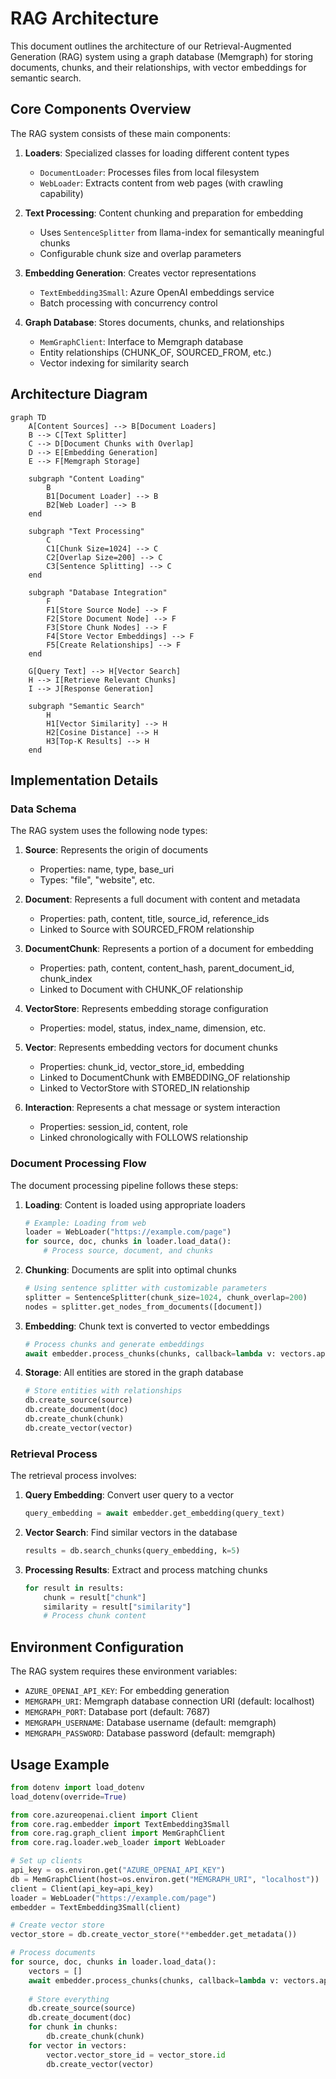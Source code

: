 # RAG Architecture

This document outlines the architecture of our Retrieval-Augmented Generation (RAG) system using a graph database (Memgraph) for storing documents, chunks, and their relationships, with vector embeddings for semantic search.

## Core Components Overview

The RAG system consists of these main components:

1. **Loaders**: Specialized classes for loading different content types
   - `DocumentLoader`: Processes files from local filesystem
   - `WebLoader`: Extracts content from web pages (with crawling capability)

2. **Text Processing**: Content chunking and preparation for embedding
   - Uses `SentenceSplitter` from llama-index for semantically meaningful chunks
   - Configurable chunk size and overlap parameters

3. **Embedding Generation**: Creates vector representations
   - `TextEmbedding3Small`: Azure OpenAI embeddings service
   - Batch processing with concurrency control

4. **Graph Database**: Stores documents, chunks, and relationships
   - `MemGraphClient`: Interface to Memgraph database
   - Entity relationships (CHUNK_OF, SOURCED_FROM, etc.)
   - Vector indexing for similarity search

## Architecture Diagram

```mermaid
graph TD
    A[Content Sources] --> B[Document Loaders]
    B --> C[Text Splitter]
    C --> D[Document Chunks with Overlap]
    D --> E[Embedding Generation]
    E --> F[Memgraph Storage]
    
    subgraph "Content Loading"
        B
        B1[Document Loader] --> B
        B2[Web Loader] --> B
    end
    
    subgraph "Text Processing"
        C
        C1[Chunk Size=1024] --> C
        C2[Overlap Size=200] --> C
        C3[Sentence Splitting] --> C
    end
    
    subgraph "Database Integration"
        F
        F1[Store Source Node] --> F
        F2[Store Document Node] --> F
        F3[Store Chunk Nodes] --> F
        F4[Store Vector Embeddings] --> F
        F5[Create Relationships] --> F
    end
    
    G[Query Text] --> H[Vector Search]
    H --> I[Retrieve Relevant Chunks]
    I --> J[Response Generation]
    
    subgraph "Semantic Search"
        H
        H1[Vector Similarity] --> H
        H2[Cosine Distance] --> H
        H3[Top-K Results] --> H
    end
```

## Implementation Details

### Data Schema

The RAG system uses the following node types:

1. **Source**: Represents the origin of documents
   - Properties: name, type, base_uri
   - Types: "file", "website", etc.

2. **Document**: Represents a full document with content and metadata
   - Properties: path, content, title, source_id, reference_ids
   - Linked to Source with SOURCED_FROM relationship

3. **DocumentChunk**: Represents a portion of a document for embedding
   - Properties: path, content, content_hash, parent_document_id, chunk_index
   - Linked to Document with CHUNK_OF relationship

4. **VectorStore**: Represents embedding storage configuration
   - Properties: model, status, index_name, dimension, etc.

5. **Vector**: Represents embedding vectors for document chunks
   - Properties: chunk_id, vector_store_id, embedding
   - Linked to DocumentChunk with EMBEDDING_OF relationship
   - Linked to VectorStore with STORED_IN relationship

6. **Interaction**: Represents a chat message or system interaction
   - Properties: session_id, content, role
   - Linked chronologically with FOLLOWS relationship

### Document Processing Flow

The document processing pipeline follows these steps:

1. **Loading**: Content is loaded using appropriate loaders
   ```python
   # Example: Loading from web
   loader = WebLoader("https://example.com/page")
   for source, doc, chunks in loader.load_data():
       # Process source, document, and chunks
   ```

2. **Chunking**: Documents are split into optimal chunks
   ```python
   # Using sentence splitter with customizable parameters
   splitter = SentenceSplitter(chunk_size=1024, chunk_overlap=200)
   nodes = splitter.get_nodes_from_documents([document])
   ```

3. **Embedding**: Chunk text is converted to vector embeddings
   ```python
   # Process chunks and generate embeddings
   await embedder.process_chunks(chunks, callback=lambda v: vectors.append(v))
   ```

4. **Storage**: All entities are stored in the graph database
   ```python
   # Store entities with relationships
   db.create_source(source)
   db.create_document(doc)
   db.create_chunk(chunk)
   db.create_vector(vector)
   ```

### Retrieval Process

The retrieval process involves:

1. **Query Embedding**: Convert user query to a vector
   ```python
   query_embedding = await embedder.get_embedding(query_text)
   ```

2. **Vector Search**: Find similar vectors in the database
   ```python
   results = db.search_chunks(query_embedding, k=5)
   ```

3. **Processing Results**: Extract and process matching chunks
   ```python
   for result in results:
       chunk = result["chunk"]
       similarity = result["similarity"]
       # Process chunk content
   ```

## Environment Configuration

The RAG system requires these environment variables:

- `AZURE_OPENAI_API_KEY`: For embedding generation
- `MEMGRAPH_URI`: Memgraph database connection URI (default: localhost)
- `MEMGRAPH_PORT`: Database port (default: 7687)
- `MEMGRAPH_USERNAME`: Database username (default: memgraph)
- `MEMGRAPH_PASSWORD`: Database password (default: memgraph)

## Usage Example

```python
from dotenv import load_dotenv
load_dotenv(override=True)

from core.azureopenai.client import Client
from core.rag.embedder import TextEmbedding3Small
from core.rag.graph_client import MemGraphClient
from core.rag.loader.web_loader import WebLoader

# Set up clients
api_key = os.environ.get("AZURE_OPENAI_API_KEY")
db = MemGraphClient(host=os.environ.get("MEMGRAPH_URI", "localhost"))
client = Client(api_key=api_key)
loader = WebLoader("https://example.com/page")
embedder = TextEmbedding3Small(client)

# Create vector store
vector_store = db.create_vector_store(**embedder.get_metadata())

# Process documents
for source, doc, chunks in loader.load_data():
    vectors = []
    await embedder.process_chunks(chunks, callback=lambda v: vectors.append(v))
    
    # Store everything
    db.create_source(source)
    db.create_document(doc)
    for chunk in chunks:
        db.create_chunk(chunk)
    for vector in vectors:
        vector.vector_store_id = vector_store.id
        db.create_vector(vector)
```